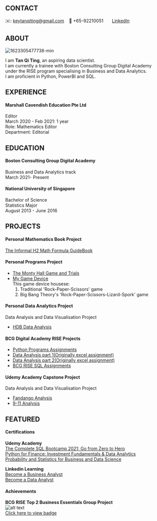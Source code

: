 

<!-- CONTACT Section Starts -->
## __CONTACT__

<!-- Add your details -->
✉️: keytanqiting@gmail.com 
&nbsp;&nbsp; 📲 +65-92210051
&nbsp;&nbsp;&nbsp;&nbsp;&nbsp; [LinkedIn](https://www.linkedin.com/in/tanqiting/) 
<!-- CONTACT Section Ends -->

<!-- ABOUT Section Starts -->
## __ABOUT__
<!-- Add link to your picture -->
![1623305477738-min](https://user-images.githubusercontent.com/85220747/122335673-39eb3480-cf6e-11eb-8115-e13e29080657.jpg)<br>

<!-- Add your details -->

I am __Tan Qi Ting__, an aspiring data scientist. <br>
I am currently a trainee with Boston Consulting Group Digital Academy under the RISE program specialising in Business and Data Analytics. <br>
I am proficient in Python, PowerBI and SQL. <br>
<!-- ABOUT Section Ends -->

<!-- EXPERIENCE Section Starts -->
## __EXPERIENCE__
<!-- Add your details -->
#### __Marshall Cavendish Education Pte Ltd__
Editor<br>
March 2020 - Feb 2021: 1 year <br> 
Role: Mathematics Editor<br> 
Department: Editorial<br> 
<!-- EXPERIENCE Section Ends -->

<!-- EDUCATION Section Starts -->
## __EDUCATION__
<!-- Add your details -->
#### Boston Consulting Group Digital Academy <br> 
Business and Data Analytics track<br> 
March 2021- Present<br> 

#### National University of Singapore<br> 
Bachelor of Science<br> 
Statistics Major<br>
August 2013 - June 2016 <br> 
<!-- EDUCATION Section Ends -->

<!-- PROJECTS Section Starts -->
## PROJECTS
<!-- Add your details -->
#### __Personal Mathematics Book Project__
[The Informal H2 Math Formula GuideBook](https://drive.google.com/file/d/1SMQZThCRVmxmgF6cfyqnitEOKQiVxAzE/view)<br>

#### __Personal Programs Project__
- [The Monty Hall Game and Trials](https://github.com/qiting-tan/The-Monty-Hall-Problem/blob/main/The%20Monty%20Hall%20Problem%20Simulation%20and%20Game.ipynb)<br>
- [My Game Device](https://github.com/qiting-tan/Game-Device/blob/main/Rock-Paper-Scissors-Lizard-Spork!.ipynb)<br>
  This game device housese:<br>
  1. Traditional 'Rock-Paper-Scissors' game <br>
  2. Big Bang Theory's 'Rock-Paper-Scissors-Lizard-Spork' game<br>

#### __Personal Data Analytics Project__
Data Analysis and Data Visualisation Project <br>
- [HDB Data Analysis](https://github.com/qiting-tan/Personal-Project_HDB-hunt-2021/blob/3861708f1e5e1c345e40fa07d14693e2dd1400e4/personal-project-hdb-resale-prices-from-2017.ipynb)<br>


#### __BCG Digital Academy RISE Projects__
- [Python Programs Assignments](https://github.com/qiting-tan/BCG-RISE-Python)<br>
- [Data Analysis part 1(Originally excel assignment)](https://github.com/qiting-tan/Personal-Project_EWD/blob/fd5499bc2ebf6134cffb99e225a942e4a6910c4d/personal-project-ewd-code.ipynb)<br>
- [Data Analysis part 2(Originally excel assignment)](https://github.com/qiting-tan/Personal-Project_EWD2/blob/86e41b4a813f10a1cfab1fd997cdd84c95a9ea2b/Personal-Project_%20EWD2.ipynb)<br>
- [BCG RISE SQL Assignments](https://github.com/qiting-tan/BCG-RISE-SQL)<br>

#### __Udemy Academy Capstone Project__
Data Analysis and Data Visualisation Project <br>
- [Fandango Analysis](https://github.com/qiting-tan/Capstone-Project_Fandango-Analysis/blob/9b6d9b6ad10e087220616e3cd41f651ff86fcdf8/00-Capstone-Project.ipynb)<br>
- [9-11 Analysis](https://github.com/qiting-tan/Capstone-Project_911-Analysis/blob/93e367bf348c6b6bd80ea34d59e8d0413e0a6cd7/911%20Calls%20Data%20Capstone%20Project.ipynb)<br>
<!-- PROJECTS Section Ends -->

<!-- FEATURED Section Starts -->
## __FEATURED__
<!-- Add your details -->
#### __Certifications__
__Udemy Academy__  <br>
[The Complete SQL Bootcamp 2021: Go from Zero to Hero](https://ude.my/UC-7185793c-c166-4764-8859-2155a642d220)  <br>
[Python for Finance: Investment Fundamentals & Data Analytics](https://ude.my/UC-02e94344-10a4-4796-bd12-16be4ab2345e)  <br>
[Probability and Statistics for Business and Data Science](https://ude.my/UC-3ad06c60-a395-4e6a-ac19-3936b5352b33)  <br>

__Linkedin Learning__  <br>
[Become a Business Analyst](https://github.com/qiting-tan/qiting-tan.github.io/blob/main/CertificateOfCompletion_Become%20a%20Business%20Analyst.pdf)  <br>
[Become a Data Analyst](https://github.com/qiting-tan/qiting-tan.github.io/blob/main/CertificateOfCompletion_Become%20a%20Data%20Analyst.pdf)  <br>



#### __Achievements__
__BCG RISE Top 2 Business Essentials Group Project__ <br>
![alt text](https://images.credly.com/size/340x340/images/cf29c075-cf8d-463d-a94c-311d9beca898/BEGP.PNG)  <br>
[Click here to view badge](https://www.credly.com/badges/0ae32d0e-435f-46d9-892f-afe1f5d93057)  <br>
<!-- FEATURED Section Ends -->

